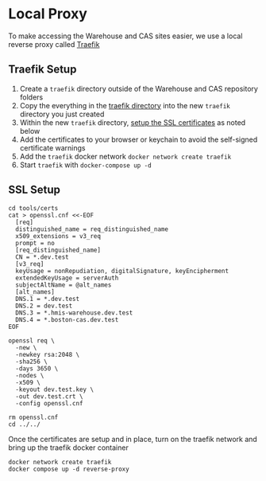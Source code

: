 # Local Proxy
To make accessing the Warehouse and CAS sites easier, we use a local reverse proxy called [Traefik](http://traefik.io)

## Traefik Setup
1. Create a `traefik` directory outside of the Warehouse and CAS repository folders
2. Copy the everything in the [traefik directory](./traefik) into the new `traefik` directory you just created
3. Within the new `traefik` directory, [setup the SSL certificates](#SSL-Setup) as noted below
4. Add the certificates to your browser or keychain to avoid the self-signed certificate warnings
5. Add the `traefik` docker network `docker network create traefik`
5. Start `traefik` with `docker-compose up -d`

## SSL Setup
```
cd tools/certs
cat > openssl.cnf <<-EOF
  [req]
  distinguished_name = req_distinguished_name
  x509_extensions = v3_req
  prompt = no
  [req_distinguished_name]
  CN = *.dev.test
  [v3_req]
  keyUsage = nonRepudiation, digitalSignature, keyEncipherment
  extendedKeyUsage = serverAuth
  subjectAltName = @alt_names
  [alt_names]
  DNS.1 = *.dev.test
  DNS.2 = dev.test
  DNS.3 = *.hmis-warehouse.dev.test
  DNS.4 = *.boston-cas.dev.test
EOF

openssl req \
  -new \
  -newkey rsa:2048 \
  -sha256 \
  -days 3650 \
  -nodes \
  -x509 \
  -keyout dev.test.key \
  -out dev.test.crt \
  -config openssl.cnf

rm openssl.cnf
cd ../../
```














Once the certificates are setup and in place, turn on the traefik network and bring up the traefik docker container
```
docker network create traefik
docker compose up -d reverse-proxy
```
